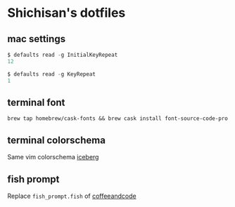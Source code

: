 # Shichisan\'s dotfiles

## mac settings
```powershell
$ defaults read -g InitialKeyRepeat
12

$ defaults read -g KeyRepeat
1
```

## terminal font
`brew tap homebrew/cask-fonts && brew cask install font-source-code-pro`

## terminal colorschema
Same vim colorschema [iceberg](https://github.com/Arc0re/Iceberg-iTerm2)

## fish prompt
Replace `fish_prompt.fish` of [coffeeandcode](https://github.com/oh-my-fish/theme-coffeeandcode)
